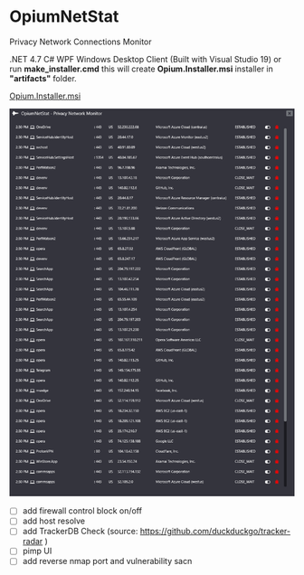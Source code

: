# OpiumNetStat
Privacy Network Connections Monitor

.NET 4.7 C# WPF Windows Desktop Client (Built with Visual Studio 19)
or run **make_installer.cmd** this will create **Opium.Installer.msi** installer in **"artifacts"** folder.

[Opium.Installer.msi](https://github.com/i470/OpiumNetStat/releases/download/0.0.0.3/Opium.Installer.msi)
 
![Opium NetStat](https://github.com/i470/OpiumNetStat/blob/master/wpf-opium-netstat-network-monitor-privacy-firewall-dark.png "Privacy Connections Monitor and Firewall")

- [ ] add firewall control block on/off
- [ ] add host resolve
- [ ] add TrackerDB Check (source: https://github.com/duckduckgo/tracker-radar )
- [ ] pimp UI
- [ ] add reverse nmap port and vulnerability sacn 
